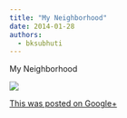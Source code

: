 ```yaml
---
title: "My Neighborhood"
date: 2014-01-28
authors: 
  - bksubhuti
---
```


My Neighborhood﻿

![](https://lh3.googleusercontent.com/-nnnRM__Ntnk/Uug0ume0eCI/AAAAAAAAIBY/ATRPK3V-0OA/w506-h750/14%2B-%2B1)

[This was posted on Google+](https://plus.google.com/+BhikkhuSubhuti/posts/ALNbWyLgxFT)